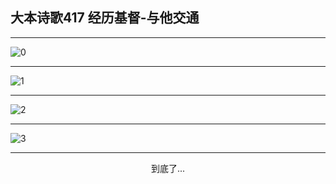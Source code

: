 
## 大本诗歌417 经历基督-与他交通
        
<div id="aplayer0"></div>

---

<img alt="0" data-original="https://cdn.jsdelivr.net/gh/k34869/shi/data/d0417/0">

---

<img alt="1" data-original="https://cdn.jsdelivr.net/gh/k34869/shi/data/d0417/1">

---

<img alt="2" data-original="https://cdn.jsdelivr.net/gh/k34869/shi/data/d0417/2">

---

<img alt="3" data-original="https://cdn.jsdelivr.net/gh/k34869/shi/data/d0417/3">

---

<p style="text-align: center">到底了...</p>

<script src="/js/dist-view.js"></script>

<script>
MAIN.id = 'd0417';
        
const ap0 = new APlayer({
    container: document.getElementById('aplayer0'),
    volume: 1,
    loop: 'none',
    preload: 'none',
    audio: [{
        name: '大本诗歌417.mp3',
        artist: '大本诗歌',
        url: 'https://res.wx.qq.com/voice/getvoice?mediaid=MzI0NTk3MDM5M18yMjQ3NDkyNjE5',
        cover: '/favicon'
    }]
});
</script>
